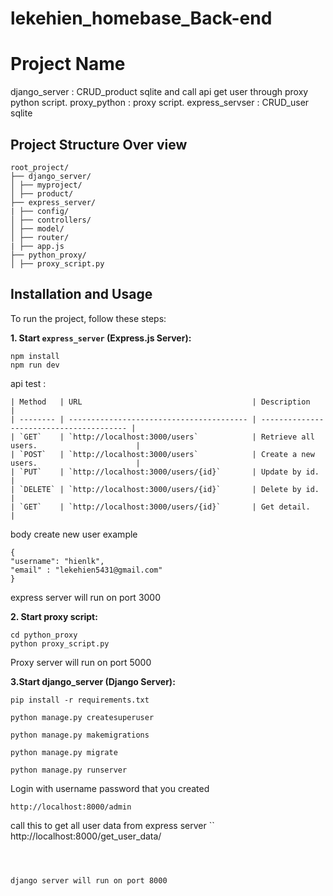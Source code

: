 # lekehien_homebase_Back-end


# Project Name

django_server : CRUD_product sqlite and call api get user through proxy python script.
proxy_python : proxy script.
express_servser : CRUD_user sqlite

## Project Structure Over view
```
root_project/
├── django_server/
│ ├── myproject/
│ ├── product/
├── express_server/
| ├── config/
│ ├── controllers/
│ ├── model/
│ ├── router/
| ├── app.js
├── python_proxy/
│ ├── proxy_script.py
```

## Installation and Usage

To run the project, follow these steps:

**1. Start `express_server` (Express.js Server):**
```
npm install
npm run dev
```

api test :

```
| Method   | URL                                      | Description                              |
| -------- | ---------------------------------------- | ---------------------------------------- |
| `GET`    | `http://localhost:3000/users`            | Retrieve all users.                      |
| `POST`   | `http://localhost:3000/users`            | Create a new users.                      |
| `PUT`    | `http://localhost:3000/users/{id}`       | Update by id.                            |
| `DELETE` | `http://localhost:3000/users/{id}`       | Delete by id.                            |
| `GET`    | `http://localhost:3000/users/{id}`       | Get detail.                              |
```

body create new user example
```
{
"username": "hienlk",
"email" : "lekehien5431@gmail.com"
}
```
express server will run on port 3000

**2. Start proxy script:**
```
cd python_proxy
python proxy_script.py
```
Proxy server will run on port 5000

**3.Start django_server (Django Server):**
```
pip install -r requirements.txt

python manage.py createsuperuser

python manage.py makemigrations

python manage.py migrate

python manage.py runserver

```

Login with username password that you created 

```
http://localhost:8000/admin 

```
call this to get all user data from express server
``
 http://localhost:8000/get_user_data/    

```



django server will run on port 8000


